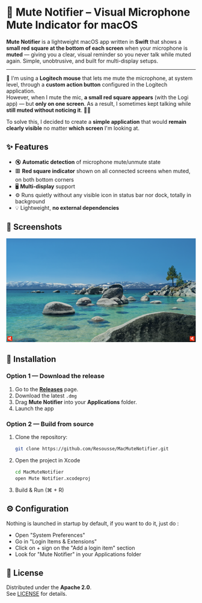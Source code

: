 # 🔴 Mute Notifier – Visual Microphone Mute Indicator for macOS

**Mute Notifier** is a lightweight macOS app written in **Swift** that shows a **small red square at the bottom of each screen** when your microphone is **muted** — giving you a clear, visual reminder so you never talk while muted again. Simple, unobtrusive, and built for multi-display setups.

---

📝 I'm using a **Logitech mouse** that lets me mute the microphone, at system level, through a **custom action button** configured in the Logitech application.  
However, when I mute the mic, **a small red square appears** (with the Logi app) — but **only on one screen**. As a result, I sometimes kept talking while **still muted without noticing it**. 🤦‍♂️

To solve this, I decided to create a **simple application** that would **remain clearly visible** no matter **which screen** I'm looking at.

## ✨ Features

- 🔇 **Automatic detection** of microphone mute/unmute state  
- 🟥 **Red square indicator** shown on all connected screens when muted, on both bottom corners 
- 🖥️ **Multi-display** support  
- ⚙️ Runs quietly without any visible icon in status bar nor dock, totally in background
- 💡 Lightweight, **no external dependencies**

## 🧩 Screenshots

![MacOs desktop view, showing the two red mute indicators](screenshot.png "Screenshot")

## 🚀 Installation

### Option 1 — Download the release
1. Go to the **[Releases](https://github.com/Resousse/MacMuteNotifier/releases)** page.  
2. Download the latest `.dmg`   
3. Drag **Mute Notifier** into your **Applications** folder.  
4. Launch the app

### Option 2 — Build from source
1. Clone the repository:
   ```bash
   git clone https://github.com/Resousse/MacMuteNotifier.git
   ```
2. Open the project in Xcode
    ```bash
   cd MacMuteNotifier
   open Mute Notifier.xcodeproj
   ```
3. Build & Run (⌘ + R)

## ⚙️ Configuration

Nothing is launched in startup by default, if you want to do it, just do :
- Open "System Preferences"
- Go in "Login Items & Extensions"
- Click on + sign on the "Add a login item" section
- Look for "Mute Notifier" in your Applications folder

## 📄 License

Distributed under the **Apache 2.0**.  
See [LICENSE](./LICENSE) for details.